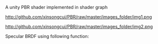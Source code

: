 A unity PBR shader implemented in shader graph

http://github.com/xinsongcui/PBR/raw/master/images_folder/img1.png

http://github.com/xinsongcui/PBR/raw/master/images_folder/img2.png


Specular BRDF using following function:






